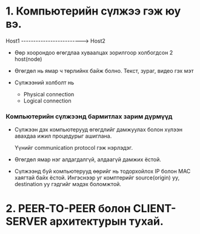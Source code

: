 # 1.  Компьютерийн сүлжээ гэж юу вэ.

Host1 -------------------------> Host2

* Өөр хоорондоо өгөгдлаа хуваалцах зорилгоор холбогдсон 2 host(node)

* Өгөгдөл нь ямар ч төрлийнх байж болно. Текст, зураг, видео гэх мэт

* Сүлжээний холболт нь 
	* Physical connection
	* Logical connection 

### Компьютерийн сүлжээнд бармитлах зарим дүрмүүд


* Сүлжээн дэх компьютерууд өгөгдлийг дамжуулах болон хүлээн авахдаа ижил процедурыг ашиглана. 

  Үүнийг communication protocol гэж нэрлэдэг.


* Өгөгдөл ямар нэг алдагдалгүй, алдаагүй дамжих ёстой. 

* Сүлжээнд буй компьютерууд өөрийг нь тодорхойлох IP болон MAC хаягтай байх ёстой. Ингэснээр уг комптерийг source(origin) уу, destination уу гэдгийг мэдэх боломжтой.

# 2. PEER-TO-PEER болон CLIENT-SERVER архитектурын тухай. 




